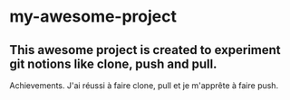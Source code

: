 # my-awesome-project
This awesome project is created to experiment git notions like clone, push and pull.
--
Achievements.
J'ai réussi à faire clone, pull et je m'apprête à faire push.
